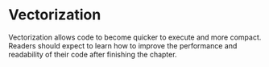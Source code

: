 # Vectorization

Vectorization allows code to become quicker to execute and more compact. Readers should expect to learn how to improve the performance and readability of their code after finishing the chapter.